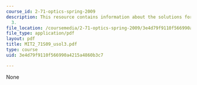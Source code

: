 ```yaml
---
course_id: 2-71-optics-spring-2009
description: This resource contains information about the solutions for problem set
  3.
file_location: /coursemedia/2-71-optics-spring-2009/3e4d79f9110f566990a4215a4860b3c7_MIT2_71S09_usol3.pdf
file_type: application/pdf
layout: pdf
title: MIT2_71S09_usol3.pdf
type: course
uid: 3e4d79f9110f566990a4215a4860b3c7

---
```

None